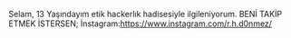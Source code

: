Selam, 13 Yaşındayım etik hackerlık hadisesiyle ilgileniyorum.
BENİ TAKİP ETMEK İSTERSEN;
İnstagram:https://www.instagram.com/r.h.d0nmez/
<!---
BurkutHan/BurkutHan is a ✨ special ✨ repository because its `README.md` (this file) appears on your GitHub profile.
You can click the Preview link to take a look at your changes.
--->
